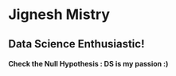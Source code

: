 # Jignesh Mistry
## Data Science Enthusiastic!
#### Check the Null Hypothesis : DS is my passion :)
